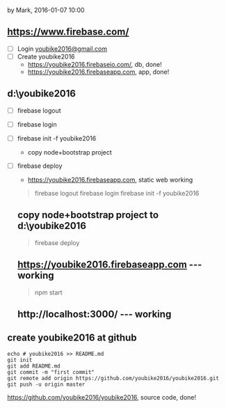 by Mark, 2016-01-07 10:00

## https://www.firebase.com/

  - [ ] Login youbike2016@gmail.com
  - [ ] Create youbike2016
    -  https://youbike2016.firebaseio.com/, db, done! 
    -  https://youbike2016.firebaseapp.com, app, done! 
    
## d:\youbike2016 

  - [ ] firebase logout
  - [ ] firebase login
  - [ ] firebase init -f youbike2016
    - copy node+bootstrap project
  - [ ] firebase deploy 
    - https://youbike2016.firebaseapp.com, static web working


    > firebase logout
    > firebase login
    > firebase init -f youbike2016
    ## copy node+bootstrap project to d:\youbike2016
    > firebase deploy
    ## https://youbike2016.firebaseapp.com --- working
    > npm start
    ## http://localhost:3000/ --- working
    
## create youbike2016 at github
    
    echo # youbike2016 >> README.md
    git init
    git add README.md
    git commit -m "first commit"
    git remote add origin https://github.com/youbike2016/youbike2016.git
    git push -u origin master

https://github.com/youbike2016/youbike2016, source code, done!
    
